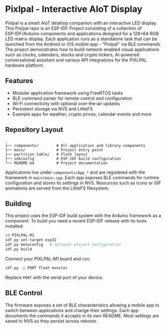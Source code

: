 # Pixlpal - Interactive AIoT Display

Pixlpal is a smart AIoT desktop companion with an interactive LED display. This Pixlpal repo is an ESP-IDF Project consisting of a collection of ESP‑IDF/Arduino components and applications designed for a 128×64 RGB LED matrix display. Each application runs as a standalone task that can be launched from the Android or iOS mobile app - "Pixlpal" via BLE commands. The project demonstrates how to build network enabled visual applications such as clocks, calendars, stocks and crypto tickers, AI-powered conversational assistant and various API integrations for the PIXLPAL hardware platform.

## Features

- Modular application framework using FreeRTOS tasks
- BLE command parser for remote control and configuration
- Wi‑Fi connectivity with optional over‑the‑air updates
- Persistent storage via NVS and LittleFS
- Example apps for weather, crypto prices, calendar events and more

## Repository Layout

```
.
├── components/        # All application and library components
├── main/              # Project entry point
├── partition_table/   # Flash layout
├── sdkconfig          # ESP‑IDF build configuration
└── README.md          # Project documentation
```

Applications live under `components/App_*` and are registered with the framework in `main/main.cpp`. Each app exposes BLE commands for runtime configuration and stores its settings in NVS. Resources such as icons or GIF animations are served from the LittleFS filesystem.

## Building

This project uses the ESP‑IDF build system with the Arduino framework as a component. To build you need a recent ESP‑IDF release with its tools installed:

```bash
cd PIXLPAL-M1
idf.py set-target esp32
idf.py menuconfig   # optional project configuration
idf.py build
```

Connect your PIXLPAL‑M1 board and run:

```bash
idf.py -p PORT flash monitor
```

Replace `PORT` with the serial port of your device.

## BLE Control

The firmware exposes a set of BLE characteristics allowing a mobile app to switch between applications and change their settings. Each app documents the commands it accepts in its own README. Most settings are saved to NVS so they persist across reboots.

